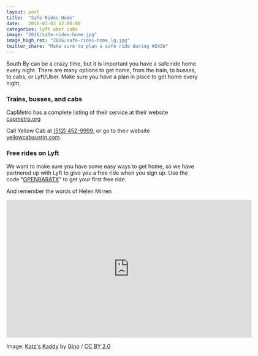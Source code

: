 ```yaml
---
layout: post
title:  "Safe Rides Home"
date:   2016-03-03 12:00:00
categories: lyft uber cabs
image: "2016/safe-rides-home.jpg"
image_high_rez: "2016/safe-rides-home_lg.jpg"
twitter_share: "Make sure to plan a safe ride during #SXSW"
---
```


South By can be a crazy time, but it is important you have a safe ride home every night. There are many options to get home, from the train, to busses, to cabs, or Lyft/Uber. Make sure you have a plan in place to get home every night.

### Trains, busses, and cabs

CapMetro has a complete listing of their service at their website [capmetro.org](http://www.capmetro.org/)

Call Yellow Cab at [(512) 452-9999](tel:5124529999), or go to their website [yellowcabaustin.com](http://www.yellowcabaustin.com/).

### Free rides on Lyft

We want to make sure you have some easy ways to get home, so we have partnered up with Lyft to give you a free ride when you sign up. Use the code "[OPENBARATX](https://www.lyft.com/invited/OPENBARATX)" to get your first free ride.

And remember the words of Helen Mirren

<iframe width="640" height="360" src="https://www.youtube.com/embed/Rb2VXVmUga4?rel=0&amp;controls=0&amp;showinfo=0" frameborder="0" allowfullscreen></iframe>

<br>

Image: <a href="https://www.flickr.com/photos/straight-nochaser/5295287289/" target="\_blank">Katz's Kaddy</a> by <a href="https://www.flickr.com/photos/straight-nochaser/" target="\_blank">Gino</a> / <a href="https://creativecommons.org/licenses/by/2.0/" target="\_blank">CC BY 2.0</a>
